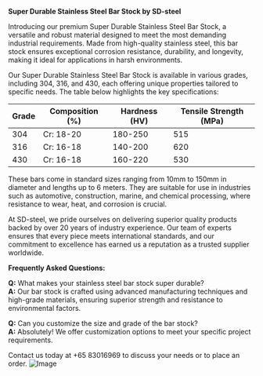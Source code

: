 **Super Durable Stainless Steel Bar Stock by SD-steel**

Introducing our premium Super Durable Stainless Steel Bar Stock, a versatile and robust material designed to meet the most demanding industrial requirements. Made from high-quality stainless steel, this bar stock ensures exceptional corrosion resistance, durability, and longevity, making it ideal for applications in harsh environments.

Our Super Durable Stainless Steel Bar Stock is available in various grades, including 304, 316, and 430, each offering unique properties tailored to specific needs. The table below highlights the key specifications:

| Grade | Composition (%) | Hardness (HV) | Tensile Strength (MPa) |
|-------|-----------------|---------------|------------------------|
| 304   | Cr: 18-20      | 180-250       | 515                    |
| 316   | Cr: 16-18      | 140-200       | 620                    |
| 430   | Cr: 16-18      | 160-220       | 530                    |

These bars come in standard sizes ranging from 10mm to 150mm in diameter and lengths up to 6 meters. They are suitable for use in industries such as automotive, construction, marine, and chemical processing, where resistance to wear, heat, and corrosion is crucial.

At SD-steel, we pride ourselves on delivering superior quality products backed by over 20 years of industry experience. Our team of experts ensures that every piece meets international standards, and our commitment to excellence has earned us a reputation as a trusted supplier worldwide.

**Frequently Asked Questions:**

**Q:** What makes your stainless steel bar stock super durable?  
**A:** Our bar stock is crafted using advanced manufacturing techniques and high-grade materials, ensuring superior strength and resistance to environmental factors.

**Q:** Can you customize the size and grade of the bar stock?  
**A:** Absolutely! We offer customization options to meet your specific project requirements.

Contact us today at +65 83016969 to discuss your needs or to place an order. ![Image](https://github.com/user-attachments/assets/2567258e-e124-4816-932d-1809bd27ef0b)